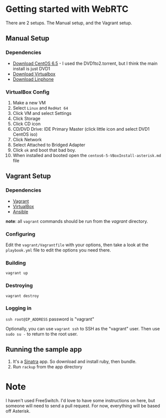 # Getting started with WebRTC
There are 2 setups. The Manual setup, and the Vagrant setup.

## Manual Setup

### Dependencies
* [Download CentOS 6.5](http://isoredirect.centos.org/centos/6/isos/x86_64/) - I used the DVD1to2.torrent, but I think the main install is just DVD1
* [Download Virtualbox](https://www.virtualbox.org/wiki/Downloads)
* [Download Linphone](http://www.linphone.org/downloads-for-desktop.html)

### VirtualBox Config
1. Make a new VM
2. Select `Linux` and `RedHat 64`
3. Click VM and select Settings
4. Click Storage
5. Click CD icon
6. CD/DVD Drive: IDE Primary Master (click little icon and select DVD1 CentOS iso)
7. Click Network
8. Select Attached to Bridged Adapter
9. Click `ok` and boot that bad boy.
10. When installed and booted open the `centos6-5-VBoxInstall-asterisk.md` file

## Vagrant Setup

### Dependencies
* [Vagrant](https://www.vagrantup.com/downloads.html)
* [VirtualBox](https://www.virtualbox.org/wiki/Downloads)
* [Ansible](http://docs.ansible.com/intro_installation.html#installing-the-control-machine)

**note**: all `vagrant` commands should be run from the *vagrant* directory.

### Configuring
Edit the `vagrant/Vagrantfile` with your options, then take a look at the `playbook.yml` file to edit the options you need there.

### Building

`vagrant up`

### Destroying

`vagrant destroy`

### Logging in

`ssh root@IP_ADDRESS` password is "vagrant"

Optionally, you can use `vagrant ssh` to SSH as the "vagrant" user. Then use `sudo su -` to return to the root user.


## Running the sample app
1. It's a [Sinatra](http://sinatrarb.com/) app. So download and install ruby, then bundle.
2. Run `rackup` from the app directory


# Note
I haven't used FreeSwitch. I'd love to have some instructions on here, but someone will need to send a pull request. For now, everything will be based off Asterisk.

